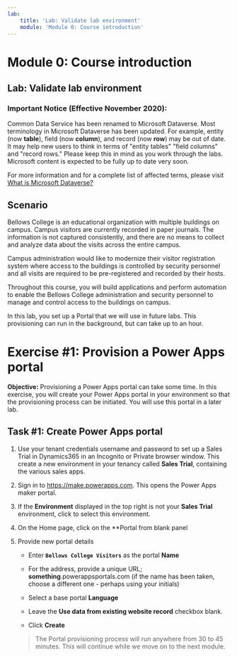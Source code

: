 ```yaml
---
lab:
    title: 'Lab: Validate lab environment'
    module: 'Module 0: Course introduction'
---
```


Module 0: Course introduction
=================================

## Lab: Validate lab environment

### Important Notice (Effective November 2020):
Common Data Service has been renamed to Microsoft Dataverse. Most terminology in Microsoft Dataverse has been updated. For example, entity (now **table**), field (now **column**), and record (now **row**) may be out of date. It may help new users to think in terms of "entity tables"  "field columns" and "record rows." Please keep this in mind as you work through the labs. Microsoft content is expected to be fully up to date very soon. 

For more information and for a complete list of affected terms, please visit [What is Microsoft Dataverse?](https://docs.microsoft.com/en-us/powerapps/maker/common-data-service/data-platform-intro#terminology-updates)

Scenario
--------

Bellows College is an educational organization with multiple buildings on campus. Campus visitors are currently recorded in paper journals. The information is not captured consistently, and there are no means to collect and analyze data about the visits across the entire campus.

Campus administration would like to modernize their visitor registration system where access to the buildings is controlled by security personnel and all visits are required to be pre-registered and recorded by their hosts.

Throughout this course, you will build applications and perform automation to enable the Bellows College administration and security personnel to manage and control access to the buildings on campus.

In this lab, you set up a Portal that we will use in future labs.  This provisioning can run in the background, but can take up to an hour.

# Exercise \#1: Provision a Power Apps portal

**Objective:** Provisioning a Power Apps portal can take some time. In this exercise, you will create your Power Apps portal in your environment so that the provisioning process can be initiated. You will use this portal in a later lab.

## Task \#1: Create Power Apps portal

1.  Use your tenant credentials username and password to set up a Sales Trial in Dynamics365 in an Incognito or Private browser window.  This create a new environment in your tenancy called **Sales Trial**, containing the various sales apps.  

2.  Sign in to <https://make.powerapps.com>.  This opens the Power Apps maker portal.  

2.  If the **Environment** displayed in the top right is not your **Sales Trial** environment, click to select this environment.

3.  On the Home page, click on the **Portal from blank panel

4.  Provide new portal details

    -   Enter **```Bellows College Visitors```** as the portal **Name**

    -   For the address, provide a unique URL; **something**.powerappsportals.com (if the name has been taken, choose a different one - perhaps using your initials)

    -   Select a base portal **Language**

    - Leave the **Use data from existing website record** checkbox blank.

    -   Click **Create**

    > The Portal provisioning process will run anywhere from 30 to 45 minutes. This will continue while we move on to the next module.
